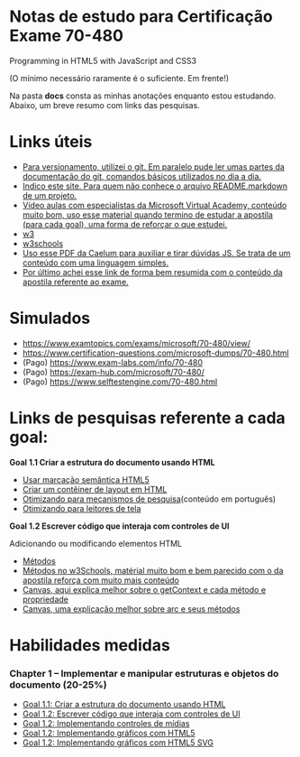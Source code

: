 # Notas de estudo para Certificação Exame 70-480
Programming in HTML5 with JavaScript and CSS3

(O mínimo necessário raramente é o suficiente. Em frente!)

Na pasta **docs** consta as minhas anotações enquanto estou estudando. Abaixo, um breve resumo com links das pesquisas. 

# Links úteis
* [Para versionamento, utilizei o git. Em paralelo pude ler umas partes da documentação do git, comandos básicos utilizados no dia a dia.](https://git-scm.com/doc)
* [Indico este site. Para quem não conhece o arquivo README.markdown de um projeto.](https://dillinger.io/)
* [Vídeo aulas com especialistas da Microsoft Virtual Academy, conteúdo muito bom, uso esse material quando termino de estudar a apostila (para cada goal), uma forma de reforçar o que estudei.](https://channel9.msdn.com/Series/Developing-in-HTML5-with-JavaScript-and-CSS3-Jump-Start)
* [w3](https://www.w3.org/)
* [w3schools](https://www.w3schools.com/html/html5_intro.asp)
* [Uso esse PDF da Caelum para auxiliar e tirar dúvidas JS. Se trata de um conteúdo com uma linguagem simples.](./docs/caelum-html-css-javascript)
* [Por último achei esse link de forma bem resumida com o conteúdo da apostila referente ao exame.](http://www.infocodify.com/)

# Simulados
* https://www.examtopics.com/exams/microsoft/70-480/view/
* https://www.certification-questions.com/microsoft-dumps/70-480.html
* (Pago) https://www.exam-labs.com/info/70-480
* (Pago) https://exam-hub.com/microsoft/70-480/
* (Pago) https://www.selftestengine.com/70-480.html


# Links de pesquisas referente a cada goal:

**Goal 1.1 Criar a estrutura do documento usando HTML**
* [Usar marcação semântica HTML5](http://www.infocodify.com/html_dom/create_dom_structure)
* [Criar um contêiner de layout em HTML](http://www.infocodify.com/html_dom/creating_layout_container)
* [Otimizando para mecanismos de pesquisa](https://danieldigital.com.br/blog/seo-tecnico-a-importancia-do-html5-semantico-para-melhorar-o-trafego-do-seu-site/)(conteúdo em português)
* [Otimizando para leitores de tela](w3.org/WAI/perspective-videos/speech/)

**Goal 1.2 Escrever código que interaja com controles de UI**

Adicionando ou modificando elementos HTML
* [Métodos](https://tableless.com.br/entendendo-o-dom-document-object-model/)
* [Métodos no w3Schools, matérial muito bom e bem parecido com o da apostila reforça com muito mais conteúdo](https://www.w3schools.com/jsref/dom_obj_document.asp)
* [Canvas, aqui explica melhor sobre o getContext e cada método e propriedade](https://www.w3schools.com/tags/ref_canvas.asp)
* [Canvas, uma explicação melhor sobre arc e seus métodos](https://www.w3schools.com/tags/canvas_arc.asp)

# Habilidades medidas

### Chapter 1 –  Implementar e manipular estruturas e objetos do documento (20-25%)
* [Goal 1.1: Criar a estrutura do documento usando HTML](./chapter01/goal_1_1.html)
* [Goal 1.2: Escrever código que interaja com controles de UI](./chapter01/goal_1.2_a_adding_or_modifying_HTML_elements.html)
* [Goal 1.2: Implementando controles de mídias](./chapter01/goal_1.2_b_implementing_media_controls.html)
* [Goal 1.2: Implementando gráficos com HTML5 <canvas>](./chapter01/goal_1.2_c_Implementing_canvas.html)
* [Goal 1.2: Implementando gráficos com HTML5 SVG](./chapter01/goal_1.2_d_Implementing_SVG.html)